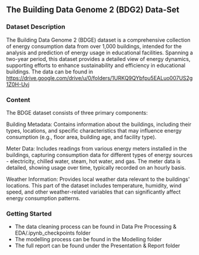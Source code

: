 ## The Building Data Genome 2 (BDG2) Data-Set

### Dataset Description

The Building Data Genome 2 (BDGE) dataset is a comprehensive collection of energy consumption data from over 1,000 buildings, intended for the analysis and prediction of energy usage in educational facilities. Spanning a two-year period, this dataset provides a detailed view of energy dynamics, supporting efforts to enhance sustainability and efficiency in educational buildings. The  data can be found in https://drive.google.com/drive/u/0/folders/1URKQ9QYbfpu5EALuo007US2g1Z0H-Uvj

### Content

The BDGE dataset consists of three primary components:

Building Metadata: Contains information about the buildings, including their types, locations, and specific characteristics that may influence energy consumption (e.g., floor area, building age, and facility type). 

Meter Data: Includes readings from various energy meters installed in the buildings, capturing consumption data for different types of energy sources - electricity, chilled water, steam, hot water, and gas. The meter data is detailed, showing usage over time, typically recorded on an hourly basis. 

Weather Information: Provides local weather data relevant to the buildings' locations. This part of the dataset includes temperature, humidity, wind speed, and other weather-related variables that can significantly affect energy consumption patterns.

### Getting Started

- The data cleaning process can be found in Data Pre Processing & EDA/.ipynb_checkpoints folder
- The modelling process can be found in the Modelling folder
- The full report can be found under the Presentation & Report folder



